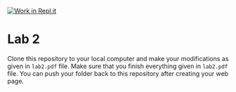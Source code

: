 [![Work in Repl.it](https://classroom.github.com/assets/work-in-replit-14baed9a392b3a25080506f3b7b6d57f295ec2978f6f33ec97e36a161684cbe9.svg)](https://classroom.github.com/online_ide?assignment_repo_id=4230360&assignment_repo_type=AssignmentRepo)
# Lab 2

Clone this repository to your local computer and make your modifications as given in `lab2.pdf` file. Make sure that you finish everything given in `lab2.pdf` file. You can push your folder back to this repository after creating your web page.